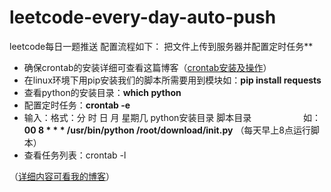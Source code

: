 # leetcode-every-day-auto-push
leetcode每日一题推送
配置流程如下：
把文件上传到服务器并配置定时任务**

 - 确保crontab的安装详细可查看这篇博客（[crontab安装及操作](https://blog.csdn.net/hukai0q/article/details/83380951)）
 - 在linux环境下用pip安装我们的脚本所需要用到模块如：**pip install requests**
 - 查看python的安装目录：**which python**
 - 配置定时任务：**crontab -e**
 - 输入：格式：分 时 日 月 星期几 python安装目录 脚本目录
             &nbsp;&nbsp;&nbsp;&nbsp;&nbsp;&nbsp;&nbsp;&nbsp;&nbsp;&nbsp;&nbsp;&nbsp;&nbsp;&nbsp;&nbsp;&nbsp;&nbsp;&nbsp;&nbsp;
   如：**00  8 * * * /usr/bin/python /root/download/init.py** （每天早上8点运行脚本）
 - 查看任务列表：crontab -l
 
 

（[详细内容可看我的博客](https://blog.csdn.net/malloc_can/article/details/113004579)）
